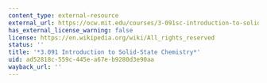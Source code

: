 ```yaml
---
content_type: external-resource
external_url: https://ocw.mit.edu/courses/3-091sc-introduction-to-solid-state-chemistry-fall-2010/
has_external_license_warning: false
license: https://en.wikipedia.org/wiki/All_rights_reserved
status: ''
title: '*3.091 Introduction to Solid-State Chemistry*'
uid: ad52818c-559c-445e-a67e-b9280d3e90aa
wayback_url: ''
---
```

